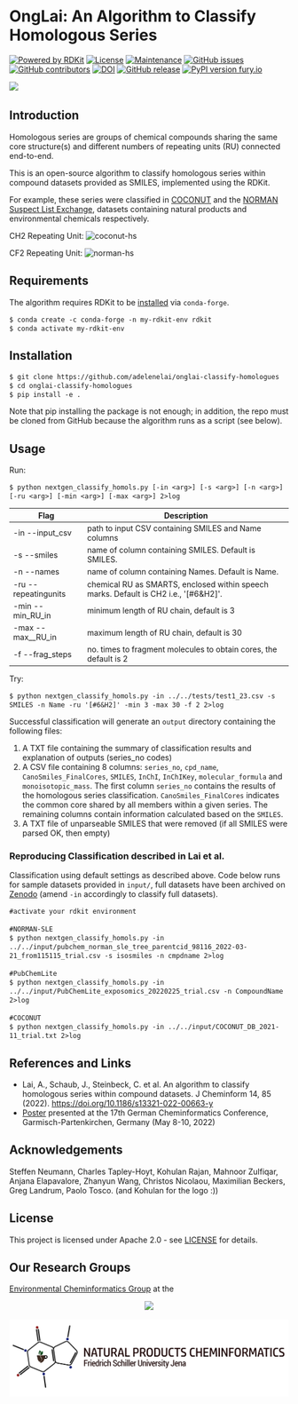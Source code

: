 # OngLai: An Algorithm to Classify Homologous Series
[![Powered by RDKit](https://img.shields.io/badge/Powered%20by-RDKit-3838ff.svg?logo=data:image/png;base64,iVBORw0KGgoAAAANSUhEUgAAABAAAAAQBAMAAADt3eJSAAAABGdBTUEAALGPC/xhBQAAACBjSFJNAAB6JgAAgIQAAPoAAACA6AAAdTAAAOpgAAA6mAAAF3CculE8AAAAFVBMVEXc3NwUFP8UPP9kZP+MjP+0tP////9ZXZotAAAAAXRSTlMAQObYZgAAAAFiS0dEBmFmuH0AAAAHdElNRQfmAwsPGi+MyC9RAAAAQElEQVQI12NgQABGQUEBMENISUkRLKBsbGwEEhIyBgJFsICLC0iIUdnExcUZwnANQWfApKCK4doRBsKtQFgKAQC5Ww1JEHSEkAAAACV0RVh0ZGF0ZTpjcmVhdGUAMjAyMi0wMy0xMVQxNToyNjo0NyswMDowMDzr2J4AAAAldEVYdGRhdGU6bW9kaWZ5ADIwMjItMDMtMTFUMTU6MjY6NDcrMDA6MDBNtmAiAAAAAElFTkSuQmCC)](https://www.rdkit.org/)
[![License](https://img.shields.io/badge/License-Apache_2.0-blue.svg)](https://opensource.org/licenses/Apache-2.0)
[![Maintenance](https://img.shields.io/badge/Maintained%3F-yes-blue.svg)](https://GitHub.com/adelenelai/classify_homologues/graphs/commit-activity)
[![GitHub issues](https://img.shields.io/github/issues/adelenelai/onglai-classify-homologues.svg)](https://GitHub.com/adelenelai/onglai-classify-homologues/issues/)
[![GitHub contributors](https://img.shields.io/github/contributors/adelenelai/onglai-classify-homologues.svg)](https://GitHub.com/adelenelai/onglai-classify-homologues/graphs/contributors/)
[![DOI](https://zenodo.org/badge/381339802.svg)](https://zenodo.org/badge/latestdoi/381339802)
[![GitHub release](https://img.shields.io/github/release/adelenelai/onglai-classify-homologues.svg)](https://github.com/adelenelai/onglai-classify-homologues/releases/)
[![PyPI version fury.io](https://badge.fury.io/py/onglai.svg)](https://pypi.python.org/pypi/onglai/)

<img src ="https://github.com/adelenelai/onglai-classify-homologues/blob/main/onglai-logo.png" width = "200">



## Introduction
Homologous series are groups of chemical compounds sharing the same core structure(s) and different numbers of repeating units (RU) connected end-to-end.

This is an open-source algorithm to classify homologous series within compound datasets provided as SMILES, implemented using the RDKit.

For example, these series were classified in [COCONUT](https://coconut.naturalproducts.net/) and the [NORMAN Suspect List Exchange](https://www.norman-network.com/nds/SLE/), datasets containing natural products and environmental chemicals respectively.


CH2 Repeating Unit:
![coconut-hs](https://github.com/adelenelai/onglai-classify-homologues/blob/main/5027.png?raw=true)

CF2 Repeating Unit:
![norman-hs](https://github.com/adelenelai/onglai-classify-homologues/blob/main/11_epoxy.png?raw=true)



## Requirements
 The algorithm requires RDKit to be [installed](https://www.rdkit.org/docs/Install.html) via `conda-forge`.

 ```shell
 $ conda create -c conda-forge -n my-rdkit-env rdkit
 $ conda activate my-rdkit-env
 ```


## Installation

```shell
$ git clone https://github.com/adelenelai/onglai-classify-homologues
$ cd onglai-classify-homologues
$ pip install -e .
```
Note that pip installing the package is not enough; in addition, the repo must be cloned from GitHub because the algorithm runs as a script (see below).


## Usage

Run:

```shell
$ python nextgen_classify_homols.py [-in <arg>] [-s <arg>] [-n <arg>] [-ru <arg>] [-min <arg>] [-max <arg>] 2>log
```

| Flag | Description |
| --- | ----------- |
| -in --input_csv <arg> | path to input CSV containing SMILES and Name columns|
| -s --smiles <arg> | name of column containing SMILES. Default is SMILES.|
| -n --names <arg> | name of column containing Names. Default is Name.|
| -ru --repeatingunits <arg> | chemical RU as SMARTS, enclosed within speech marks. Default is CH2 i.e., '[#6&H2]'. |
| -min --min_RU_in <arg> | minimum length of RU chain, default is 3|
| -max --max__RU_in <arg> | maximum length of RU chain, default is 30 |
| -f --frag_steps <arg> | no. times to fragment molecules to obtain cores, the default is 2 |


Try:
```shell
$ python nextgen_classify_homols.py -in ../../tests/test1_23.csv -s SMILES -n Name -ru '[#6&H2]' -min 3 -max 30 -f 2 2>log
```

Successful classification will generate an `output` directory containing the following files:

1. A TXT file containing the summary of classification results and explanation of outputs (series_no codes)
2. A CSV file containing 8 columns: `series_no`, `cpd_name`, `CanoSmiles_FinalCores`, `SMILES`, `InChI`, `InChIKey`, `molecular_formula` and `monoisotopic_mass`. The first column `series_no` contains the results of the homologous series classification. `CanoSmiles_FinalCores` indicates the common core shared by all members within a given series. The remaining columns contain information calculated based on the `SMILES`.
3. A TXT file of unparseable SMILES that were removed (if all SMILES were parsed OK, then empty)


### Reproducing Classification described in Lai et al.

Classification using default settings as described above. Code below runs for sample datasets provided in `input/`, full datasets have been archived on [Zenodo](https://doi.org/10.5281/zenodo.6958826) (amend `-in` accordingly to classify full datasets).

```
#activate your rdkit environment

#NORMAN-SLE
$ python nextgen_classify_homols.py -in ../../input/pubchem_norman_sle_tree_parentcid_98116_2022-03-21_from115115_trial.csv -s isosmiles -n cmpdname 2>log

#PubChemLite
$ python nextgen_classify_homols.py -in ../../input/PubChemLite_exposomics_20220225_trial.csv -n CompoundName 2>log

#COCONUT
$ python nextgen_classify_homols.py -in ../../input/COCONUT_DB_2021-11_trial.txt 2>log
```



## References and Links
* Lai, A., Schaub, J., Steinbeck, C. et al. An algorithm to classify homologous series within compound datasets. J Cheminform 14, 85 (2022). https://doi.org/10.1186/s13321-022-00663-y
* [Poster](https://zenodo.org/record/6491204) presented at the 17th German Cheminformatics Conference, Garmisch-Partenkirchen, Germany (May 8-10, 2022)

## Acknowledgements
Steffen Neumann, Charles Tapley-Hoyt, Kohulan Rajan, Mahnoor Zulfiqar, Anjana Elapavalore, Zhanyun Wang, Christos Nicolaou, Maximilian Beckers, Greg Landrum, Paolo Tosco. (and Kohulan for the logo :))


## License

This project is licensed under Apache 2.0  - see [LICENSE](https://github.com/adelenelai/onglai-classify-homologues/blob/main/LICENSE) for details.




## Our Research Groups
[Environmental Cheminformatics Group](https://wwwen.uni.lu/lcsb/research/environmental_cheminformatics) at the


[<p align="center"><img src="https://github.com/adelenelai/onglai-classify-homologues/blob/main/logo_LCSB_UL.png?raw=true" width='50%'></p>](https://wwwen.uni.lu/lcsb)

[![GitHub Logo](https://github.com/Kohulan/DECIMER-Image-to-SMILES/blob/master/assets/CheminfGit.png?raw=true)](https://cheminf.uni-jena.de)
